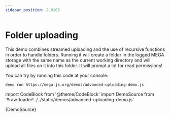 ```yaml
---
sidebar_position: 2.0105
---
```


# Folder uploading

This demo combines streamed uploading and the use of recursive functions in order to handle folders. Running it will create a folder in the logged MEGA storage with the same name as the current working directory and will upload all files on it into this folder. It will prompt a lot for read permissions!

You can try by running this code at your console:

```bash
deno run https://mega.js.org/demos/advanced-uploading-demo.js
```

import CodeBlock from '@theme/CodeBlock'
import DemoSource from '!!raw-loader!../../static/demos/advanced-uploading-demo.js'

<CodeBlock language="js">{DemoSource}</CodeBlock>
